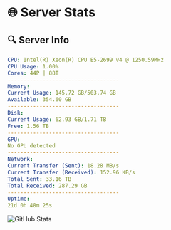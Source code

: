# 🌐 Server Stats
## 🔍 Server Info
```yaml
CPU: Intel(R) Xeon(R) CPU E5-2699 v4 @ 1250.59MHz
CPU Usage: 1.00%
Cores: 44P | 88T
-----------------------------------
Memory:
Current Usage: 145.72 GB/503.74 GB
Available: 354.60 GB
-----------------------------------
Disk:
Current Usage: 62.93 GB/1.71 TB
Free: 1.56 TB
-----------------------------------
GPU:
No GPU detected
-----------------------------------
Network:
Current Transfer (Sent): 18.28 MB/s
Current Transfer (Received): 152.96 KB/s
Total Sent: 33.16 TB
Total Received: 287.29 GB
-----------------------------------
Uptime:
21d 0h 48m 25s
```
![GitHub Stats](https://img.shields.io/badge/Updated-2025-03-28_22:11:14-blue)
